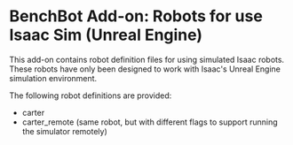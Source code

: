 # BenchBot Add-on: Robots for use Isaac Sim (Unreal Engine)

This add-on contains robot definition files for using simulated Isaac robots. These robots have only been designed to work with Isaac's Unreal Engine simulation environment.

The following robot definitions are provided:

- carter
- carter_remote (same robot, but with different flags to support running the simulator remotely)
